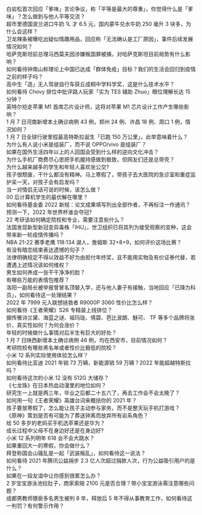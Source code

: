 白岩松首次回应「爹味」言论争议，称「平等是最大的尊重」，你觉得什么是「爹味」？怎么做到与他人平等交流？  
超市里德国波兰进口牛奶 1L 才 6.5 元，国内蒙牛兑水牛奶 250 毫升 3 块多，为什么会这样？  
卫龙辣条被曝吃出疑似情趣用品，回应称「无法确认是工厂原因」，事件后续发展情况如何？  
哈萨克斯坦前总理马西莫夫因涉嫌叛国罪被捕，对哈萨克斯坦目前局势有什么影响？  
如何看待钟南山称理论上中国已达成「群体免疫」目标？我们的生活会回归到疫情之前的样子吗？  
高中生「造」无人驾驶自行车获丘成桐中学科学奖，这是什么技术水平？  
如何看待 Chovy 排位中批评路人玩家「实为 TES 辅助 Zhuo」眼位理解长达 15 分钟？  
英特尔挖走苹果 M1 首席芯片设计师，这将对苹果 M1 芯片设计工作产生哪些影响？  
1 月 7 日河南新增本土确诊病例 43 例，郑州 24 例、许昌 18 例、周口 1 例，情况如何？  
1 月 7 日全球行驶里程最高特斯拉诞生「已跑 150 万公里」，此举意味着什么？  
为什么有人说小米是组装厂，而不说 OPPO/vivo 是组装厂？  
如果在国外生活四年以上的人回国会受到什么样的逆向文化冲击？  
为什么手机厂商费尽心思把手机握持感做到极致，但网友们还是总带壳？  
为什么越来越多的学生和年轻人喜欢坐公交?  
孩子很颓废，干什么都没有精神。马上寒假了，带孩子去大医院的急诊室和重症监护呆一天，对孩子会有启发吗？  
当一对情侣无话可说的时候，该怎么做？  
00 后计算机学生的最优解在哪里？  
如何看待基金委 2022 新规：论文成果填写列出全部作者，不再标注一作通讯？  
预测一下，2022 年世界杯谁会夺冠?  
22 考研该如何确定院校和专业，需要注意些什么？  
法国发现新型新冠变异毒株「IHU」，世卫组织已将其列为接受观察的变种，这会带来新一轮疫情传播吗？  
NBA 21-22 赛季老鹰 118:134 湖人，詹姆斯 32+8+9，如何评价这场比赛？  
有没有暗恋结束表达遗憾的句子？  
法律明确规定不得以效益不好为由拒付年终奖，且不能用实物及有价证券代替，若遭遇上述情况该如何维权？  
男生如何养成一张干干净净的脸？  
有哪些万能的表情包推荐？  
洛阳一副局长被举报曾冒名顶替入学，还与他人妻子有接触，当地回应「已降为科员」，如何看待这一处理结果？  
2022 年 7999 元入联想拯救者 R9000P 3060 性价比怎么样？  
如何看待《王者荣耀》S26 专精装上线排位？  
据传雅诗兰黛、海蓝之谜、祖玛珑、倩碧、芭比波朗、魅可、 TF 等多个品牌将涨价，真实性如何？为何会涨价？  
年轻的时候做什么事情对后半生有巨大的好处？  
1 月 7 日陕西新增本土确诊病例 46 例，均在西安市，目前情况如何？  
考研院校有哪些黑名单或者性价比极低的院校？  
小米 12 系列实际使用体验怎么样？  
如何看待比亚迪 2021 年销 73 万辆，新能源销 59 万辆？2022 年能超越特斯拉吗？  
如何看待这次的小米 12 没有 512G 大储存？  
《七龙珠》在日本热血动漫里的地位如何？  
研究生一上就是两三年，毕业之后都二十五六了，再去工作会不会太晚了？  
如何用一句《王者荣耀》英雄台词来概括你的 2021 年？  
孩子要放寒假了，怎么能让孩子主动参与家务，而不是整天玩手机打游戏？  
《原神》策划是否有可能为了葬送钟离而放弃所有岩系角色？  
给 50 多岁的老妈买手机选苹果还是华为？  
成长过程中父母不在身边好还是在身边好?  
小米 12 系列明年 618 会不会大跳水？  
如果重回大一的寒假，你会做什么？  
拜登称国会山骚乱是一起「武装叛乱」，如何看待这一说法？  
如何看待 2021 年腾讯公益捐步 2.3 亿人次超过捐款人次，行为公益吸引用户的是什么？  
如果在一段友谊中让你感到很累怎么办？  
2 岁宝宝游泳池拉肚子，商家索赔 2100 元是否合理？带小宝宝游泳需注意哪些问题？  
成都男教师猥亵多名男生被判 8 年，释放后 5 年不得从事教育工作，如何看待这一判罚？有何警示作用？  
